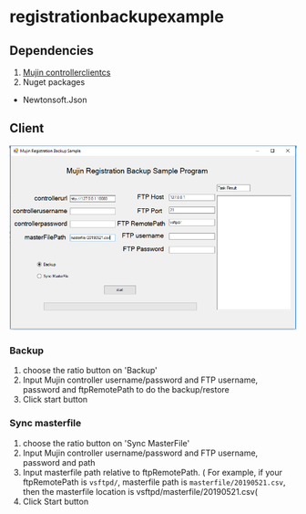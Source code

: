 # registrationbackupexample

## Dependencies
1. [Mujin controllerclientcs](https://github.com/mujin/mujincontrollerclientcs)
2. Nuget packages
  * Newtonsoft.Json

## Client 

![](screenshot.png)

### Backup 
1. choose the ratio button on 'Backup'
2. Input Mujin controller username/password and FTP username, password and ftpRemotePath to do the backup/restore
3. Click start button

### Sync masterfile
1. choose the ratio button on 'Sync MasterFile'
2. Input Mujin controller username/password and FTP username, password and path
3. Input masterfile path relative to ftpRemotePath.  ( For example, if your ftpRemotePath is ```vsftpd/```,  masterfile path is ```masterfile/20190521.csv```, then the masterfile location is vsftpd/masterfile/20190521.csv(
4. Click Start button
